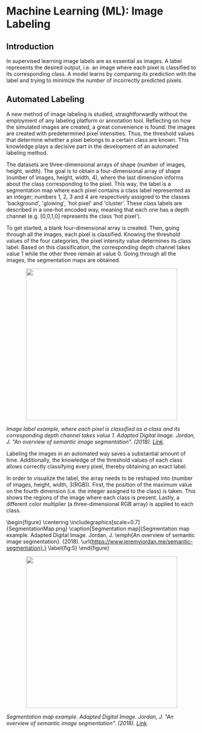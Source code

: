 # Machine Learning (ML): Image Labeling

## Introduction

In supervised learning image labels are as essential as images. A label represents the desired output, i.e. an image where each pixel is classified to its corresponding class. A model learns by comparing its prediction with the label and trying to minimize the number of incorrectly predicted pixels.

## Automated Labeling

A new method of image labeling is studied, straightforwardly without the employment of any labeling platform or annotation tool. Reflecting on how the simulated images are created, a great convenience is found: the images are created with predetermined pixel intensities. Thus, the threshold values that determine whether a pixel belongs to a certain class are known. This knowledge plays a decisive part in the development of an automated labeling method. 

The datasets are three-dimensional arrays of shape (number of images, height, width). The goal is to obtain a four-dimensional array of shape (number of images, height, width, 4), where the last dimension informs about the class corresponding to the pixel. This way, the label is a segmentation map where each pixel contains a class label represented as an integer; numbers 1, 2, 3 and 4 are respectively assigned to the classes 'background', 'glowing', 'hot pixel' and 'cluster'. These class labels are described in a one-hot encoded way, meaning that each one has a depth channel (e.g. [0,0,1,0] represents the class 'hot pixel').

To get started, a blank four-dimensional array is created. Then, going through all the images, each pixel is classified. Knowing the threshold values of the four categories, the pixel intensity value determines its class label. Based on this classification, the corresponding depth channel takes value 1 while the other three remain at value 0. Going through all the images, the segmentation maps are obtained.

<p align="center">
<img src="https://github.com/aritzLizoain/Image-segmentation/blob/master/Images/Example_Images/Image_label_representation.png" width="400"/>
</p>

*Image label example, where each pixel is classified as a class and its corresponding depth channel takes value 1. Adapted Digital Image. Jordan, J. "An overview of semantic image segmentation". (2018). [Link](https://www.jeremyjordan.me/semantic-segmentation).*

Labeling the images in an automated way saves a substantial amount of time. Additionally, the knowledge of the threshold values of each class allows correctly classifying every pixel, thereby obtaining an exact label.

In order to visualize the label, the array needs to be reshaped into (number of images, height, width, 3(RGB)). First, the position of the maximum value on the fourth dimension (i.e. the integer assigned to the class) is taken. This shows the regions of the image where each class is present. Lastly, a different color multiplier (a three-dimensional RGB array) is applied to each class.

\begin{figure}
\centering
\includegraphics[scale=0.7]{SegmentationMap.png}
\caption[Segmentation map]{Segmentation map example. Adapted Digital Image. Jordan, J. \emph{An overview of semantic image segmentation}. (2018). \url{https://www.jeremyjordan.me/semantic-segmentation}.}
\label{fig:5}
\end{figure}

<p align="center">
<img src="https://github.com/aritzLizoain/Image-segmentation/blob/master/Images/Example_Images/Segmentation_map.png" width="400"/>
</p>

*Segmentation map example. Adapted Digital Image. Jordan, J. "An overview of semantic image segmentation". (2018). [Link](https://www.jeremyjordan.me/semantic-segmentation).*
